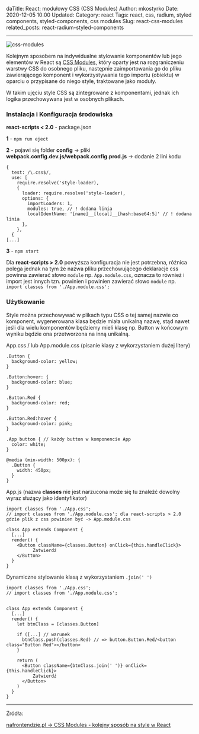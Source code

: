 daTitle: React: modułowy CSS (CSS Modules)
Author: mkostyrko
Date: 2020-12-05 10:00
Updated:
Category: react
Tags: react, css, radium, styled components, styled-components, css modules
Slug: react-css-modules
related_posts: react-radium-styled-components

---

![css-modules](https://raw.githubusercontent.com/css-modules/logos/master/css-modules-logo.png)


Kolejnym sposobem na indywidualne stylowanie komponentów lub jego elementów w React są [CSS Modules](https://github.com/css-modules/css-modules), który oparty jest na rozgraniczeniu warstwy CSS do osobnego pliku, następnie zaimportowania go do pliku zawierającego komponent i wykorzystywania tego importu (obiektu) w oparciu o przypisane do niego style, traktowane jako moduły.

W takim ujęciu style CSS są zintegrowane z komponentami,  jednak ich logika przechowywana jest w osobnych plikach.


### Instalacja i Konfiguracja środowiska

**react-scripts < 2.0** - package.json

**1** - `npm run eject`

**2** - pojawi się folder **config** -> pliki **webpack.config.dev.js/webpack.config.prod.js** -> dodanie 2 lini kodu

    {
      test: /\.css$/,
      use: [
        require.resolve('style-loader),
        {
          loader: require.resolve('style-loader),
          options: {
            importLoaders: 1,
            modules: true, // ! dodana linia
            localIdentName: '[name]__[local]__[hash:base64:5]' // ! dodana linia
          },
        },
      {
    [...]

**3** - `npm start`

Dla **react-scripts > 2.0** powyższa konfiguracja nie jest potrzebna, różnica polega jednak na tym że nazwa pliku przechowującego deklaracje css powinna zawierać słowo `module` np. `App.module.css`, oznacza to również i import jest innych tzn. powinien i powinien zawierać słowo `module` np. `import classes from './App.module.css';`

### Użytkowanie

Style można przechowywać w plikach typu CSS o tej samej nazwie co komponent, wygenerowana klasa będzie miała unikalną nazwę, stąd nawet jeśli dla wielu komponentów będziemy mieli klasę np. Button w końcowym wyniku będzie ona przetworzona na inną unikalną.

App.css / lub App.module.css (pisanie klasy z wykorzystaniem dużej litery)


    .Button {
      background-color: yellow;
    }

    .Button:hover: {
      background-color: blue;
    }

    .Button.Red {
      background-color: red;
    }

    .Button.Red:hover {
      background-color: pink;
    }

    .App button { // każdy button w komponencie App
      color: white;
    }

    @media (min-width: 500px): {
      .Button {
        width: 450px;
      }
    }

App.js (nazwa **classes** nie jest narzucona może się tu znaleźć dowolny wyraz służący jako identyfikator)

    import classes from './App.css';
    // import classes from './App.module.css'; dla react-scripts > 2.0 gdzie plik z css powinien być -> App.module.css

    class App extends Component {
      [...]
      render() {
        <Button className={classes.Button} onClick={this.handleClick}>
              Zatwierdź
        </Button>
      }
    }

Dynamiczne stylowanie klasą z wykorzystaniem `.join(' ')`

    import classes from './App.css';
    // import classes from './App.module.css';


    class App extends Component {
      [...]
      render() {
        let btnClass = [classes.Button]

        if ([...] // warunek
          btnClass.push(classes.Red) // => button.Button.Red/<button class="Button Red"></button>
        }

        return (
          <Button className={btnClass.join(' ')} onClick={this.handleClick}>
              Zatwierdź
          </Button>
        )
      }
    }


---


Źródła:

[nafrontendzie.pl -> CSS Modules - kolejny sposób na style w React](https://www.nafrontendzie.pl/css-modules-kolejny-sposob-style-react)


